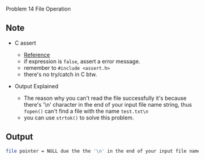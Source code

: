 Problem 14 File Operation

Note
---

-   C assert
    - [Reference](http://tw.gitbook.net/c_standard_library/c_macro_assert.html)
    - if expression is `false`, assert a error message.
    - remember to `#include <assert.h>`
    - there's no try/catch in C btw.

- Output Explained
    - The reason why you can't read the file successfully it's because there's '\n' character in the end of your input file name string, thus `fopen()` can't find a file with the name `test.txt\n`
    - you can use `strtok()` to solve this problem.


Output
---
```sh
file pointer = NULL due the the '\n' in the end of your input file name string
```